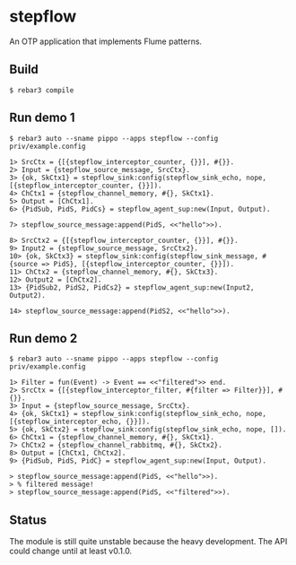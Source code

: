 stepflow
========

An OTP application that implements Flume patterns.

Build
-----

    $ rebar3 compile

Run demo 1
----------

    $ rebar3 auto --sname pippo --apps stepflow --config priv/example.config

    1> SrcCtx = {[{stepflow_interceptor_counter, {}}], #{}}.
    2> Input = {stepflow_source_message, SrcCtx}.
    3> {ok, SkCtx1} = stepflow_sink:config(stepflow_sink_echo, nope, [{stepflow_interceptor_counter, {}}]).
    4> ChCtx1 = {stepflow_channel_memory, #{}, SkCtx1}.
    5> Output = [ChCtx1].
    6> {PidSub, PidS, PidCs} = stepflow_agent_sup:new(Input, Output).

    7> stepflow_source_message:append(PidS, <<"hello">>).

    8> SrcCtx2 = {[{stepflow_interceptor_counter, {}}], #{}}.
    9> Input2 = {stepflow_source_message, SrcCtx2}.
    10> {ok, SkCtx3} = stepflow_sink:config(stepflow_sink_message, #{source => PidS}, [{stepflow_interceptor_counter, {}}]).
    11> ChCtx2 = {stepflow_channel_memory, #{}, SkCtx3}.
    12> Output2 = [ChCtx2].
    13> {PidSub2, PidS2, PidCs2} = stepflow_agent_sup:new(Input2, Output2).

    14> stepflow_source_message:append(PidS2, <<"hello">>).

Run demo 2
----------

    $ rebar3 auto --sname pippo --apps stepflow --config priv/example.config

    1> Filter = fun(Event) -> Event == <<"filtered">> end.
    2> SrcCtx = {[{stepflow_interceptor_filter, #{filter => Filter}}], #{}}.
    3> Input = {stepflow_source_message, SrcCtx}.
    4> {ok, SkCtx1} = stepflow_sink:config(stepflow_sink_echo, nope, [{stepflow_interceptor_echo, {}}]).
    5> {ok, SkCtx2} = stepflow_sink:config(stepflow_sink_echo, nope, []).
    6> ChCtx1 = {stepflow_channel_memory, #{}, SkCtx1}.
    7> ChCtx2 = {stepflow_channel_rabbitmq, #{}, SkCtx2}.
    8> Output = [ChCtx1, ChCtx2].
    9> {PidSub, PidS, PidC} = stepflow_agent_sup:new(Input, Output).

    > stepflow_source_message:append(PidS, <<"hello">>).
    > % filtered message!
    > stepflow_source_message:append(PidS, <<"filtered">>).

Status
------

The module is still quite unstable because the heavy development.
The API could change until at least v0.1.0.
